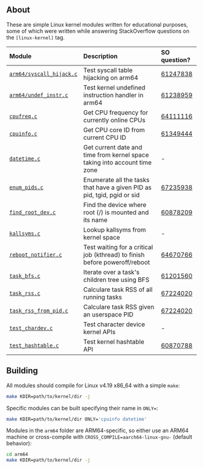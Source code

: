 ## About

These are simple Linux kernel modules written for educational purposes, some of
which were written while answering StackOverflow questions on the
`[linux-kernel]` tag.

| Module                                             | Description                                                                | SO question?                                             |
|:---------------------------------------------------|:---------------------------------------------------------------------------|:---------------------------------------------------------|
| [`arm64/syscall_hijack.c`](arm64/syscall_hijack.c) | Test syscall table hijacking on arm64                                      | [61247838](https://stackoverflow.com/q/61247838/3889449) |
| [`arm64/undef_instr.c`](arm64/undef_instr.c)       | Test kernel undefined instruction handler in arm64                         | [61238959](https://stackoverflow.com/q/61238959/3889449) |
| [`cpufreq.c`](cpufreq.c)                           | Get CPU frequency for currently online CPUs                                | [64111116](https://stackoverflow.com/q/64111116/3889449) |
| [`cpuinfo.c`](cpuinfo.c)                           | Get CPU core ID from current CPU ID                                        | [61349444](https://stackoverflow.com/q/61349444/3889449) |
| [`datetime.c`](datetime.c)                         | Get current date and time from kernel space taking into account time zone  | -                                                        |
| [`enum_pids.c`](enum_pids.c)                       | Enumerate all the tasks that have a given PID as pid, tgid, pgid or sid    | [67235938](https://stackoverflow.com/q/67235938/3889449) |
| [`find_root_dev.c`](find_root_dev.c)               | Find the device where root (/) is mounted and its name                     | [60878209](https://stackoverflow.com/q/60878209/3889449) |
| [`kallsyms.c`](kallsyms.c)                         | Lookup kallsyms from kernel space                                          | -                                                        |
| [`reboot_notifier.c`](reboot_notifier.c)           | Test waiting for a critical job (kthread) to finish before poweroff/reboot | [64670766](https://stackoverflow.com/q/64670766/3889449) |
| [`task_bfs.c`](task_bfs.c)                         | Iterate over a task's children tree using BFS                              | [61201560](https://stackoverflow.com/q/61201560/3889449) |
| [`task_rss.c`](task_rss.c)                         | Calculare task RSS of all running tasks                                    | [67224020](https://stackoverflow.com/q/67224020/3889449) |
| [`task_rss_from_pid.c`](task_rss_from_pid.c)       | Calculare task RSS given an userspace PID                                  | [67224020](https://stackoverflow.com/q/67224020/3889449) |
| [`test_chardev.c`](test_chardev.c)                 | Test character device kernel APIs                                          | -                                                        |
| [`test_hashtable.c`](test_hashtable.c)             | Test kernel hashtable API                                                  | [60870788](https://stackoverflow.com/q/60870788/3889449) |

## Building

All modules should compile for Linux v4.19 x86_64 with a simple `make`:

```bash
make KDIR=path/to/kernel/dir -j
```

Specific modules can be built specifying their name in `ONLY=`:

```bash
make KDIR=path/to/kernel/dir ONLY='cpuinfo datetime'
```

Modules in the `arm64` folder are ARM64-specific, so either use an ARM64 machine
or cross-compile with `CROSS_COMPILE=aarch64-linux-gnu-` (default behavior):

```bash
cd arm64
make KDIR=path/to/kernel/dir -j
```
